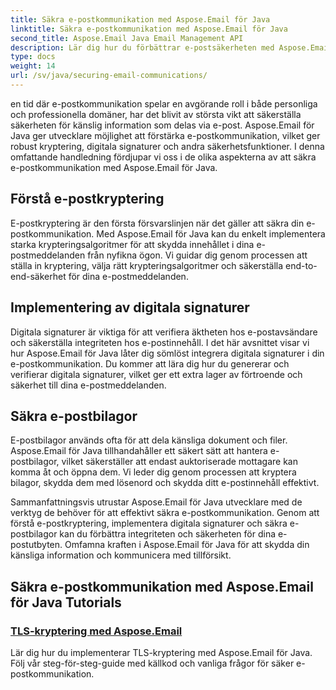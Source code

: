 ```yaml
---
title: Säkra e-postkommunikation med Aspose.Email för Java
linktitle: Säkra e-postkommunikation med Aspose.Email för Java
second_title: Aspose.Email Java Email Management API
description: Lär dig hur du förbättrar e-postsäkerheten med Aspose.Email för Java. Våra handledningar omfattar kryptering, digitala signaturer och mer för säker e-postkommunikation.
type: docs
weight: 14
url: /sv/java/securing-email-communications/
---
```


en tid där e-postkommunikation spelar en avgörande roll i både personliga och professionella domäner, har det blivit av största vikt att säkerställa säkerheten för känslig information som delas via e-post. Aspose.Email för Java ger utvecklare möjlighet att förstärka e-postkommunikation, vilket ger robust kryptering, digitala signaturer och andra säkerhetsfunktioner. I denna omfattande handledning fördjupar vi oss i de olika aspekterna av att säkra e-postkommunikation med Aspose.Email för Java.

## Förstå e-postkryptering
E-postkryptering är den första försvarslinjen när det gäller att säkra din e-postkommunikation. Med Aspose.Email för Java kan du enkelt implementera starka krypteringsalgoritmer för att skydda innehållet i dina e-postmeddelanden från nyfikna ögon. Vi guidar dig genom processen att ställa in kryptering, välja rätt krypteringsalgoritmer och säkerställa end-to-end-säkerhet för dina e-postmeddelanden.

## Implementering av digitala signaturer
Digitala signaturer är viktiga för att verifiera äktheten hos e-postavsändare och säkerställa integriteten hos e-postinnehåll. I det här avsnittet visar vi hur Aspose.Email för Java låter dig sömlöst integrera digitala signaturer i din e-postkommunikation. Du kommer att lära dig hur du genererar och verifierar digitala signaturer, vilket ger ett extra lager av förtroende och säkerhet till dina e-postmeddelanden.

## Säkra e-postbilagor
E-postbilagor används ofta för att dela känsliga dokument och filer. Aspose.Email för Java tillhandahåller ett säkert sätt att hantera e-postbilagor, vilket säkerställer att endast auktoriserade mottagare kan komma åt och öppna dem. Vi leder dig genom processen att kryptera bilagor, skydda dem med lösenord och skydda ditt e-postinnehåll effektivt.

Sammanfattningsvis utrustar Aspose.Email för Java utvecklare med de verktyg de behöver för att effektivt säkra e-postkommunikation. Genom att förstå e-postkryptering, implementera digitala signaturer och säkra e-postbilagor kan du förbättra integriteten och säkerheten för dina e-postutbyten. Omfamna kraften i Aspose.Email för Java för att skydda din känsliga information och kommunicera med tillförsikt.

## Säkra e-postkommunikation med Aspose.Email för Java Tutorials
### [TLS-kryptering med Aspose.Email](./tls-encryption/)
Lär dig hur du implementerar TLS-kryptering med Aspose.Email för Java. Följ vår steg-för-steg-guide med källkod och vanliga frågor för säker e-postkommunikation.